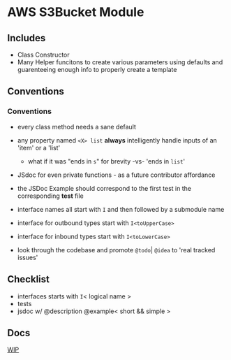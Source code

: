 # AWS S3Bucket Module

## Includes

- Class Constructor
- Many Helper funcitons to create various parameters using defaults and guarenteeing enough info to properly create a template

## Conventions

### Conventions

- every class method needs a sane default

- any property named `<X> list` **always** intelligently handle inputs of an 'item' or a 'list'

  - what if it was "ends in `s`" for brevity -vs- 'ends in `list`'

- JSdoc for even private functions - as a future contributor affordance

- the JSDoc Example should correspond to the first test in the corresponding **test** file

- interface names all start with `I` and then followed by a submodule name

- interface for outbound types start with `I<toUpperCase>`

- interface for inbound types start with `I<toLowerCase>`

- look through the codebase and promote `@todo`| `@idea` to 'real tracked issues'

## Checklist

- interfaces starts with `I`< logical name >
- tests
- jsdoc w/ @description @example< short && simple >

## Docs

[WIP](https://raw.githack.com/federalies/squals/master/docs/index.html)
